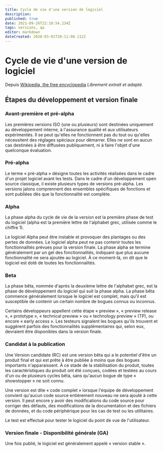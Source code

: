 ```yaml
---
title: Cycle de vie d'une version de logiciel
description: 
published: true
date: 2021-09-26T22:18:54.234Z
tags: versions, qa
editor: markdown
dateCreated: 2020-03-01T20:11:00.112Z
---
```


# Cycle de vie d'une version de logiciel

Depuis [Wikipedia, the free encyclopedia](https://en.wikipedia.org/wiki/Software_release_life_cycle)
*Librement extrait et adapté.*


## Étapes du développement et version finale

### Avant-première et pré-alpha

Les premières versions ISO (une ou plusieurs) sont destinées uniquement au développement interne, à l'assurance qualité et aux utilisateurs expérimentés.
Il se peut qu'elles ne fonctionnent pas du tout ou qu'elles nécessitent des réglages spéciaux pour démarrer. Elles ne sont en aucun cas destinées à être diffusées publiquement, ni à faire l'objet d'une quelconque évaluation.

### Pré-alpha

Le terme « pré-alpha » désigne toutes les activités réalisées dans le cadre d'un projet logiciel avant les tests. Dans le cadre d'un développement open source classique, il existe plusieurs types de versions pré-alpha. Les versions jalons comprennent des ensembles spécifiques de fonctions et sont publiées dès que la fonctionnalité est complète.

### Alpha

La phase alpha du cycle de vie de la version est la première phase de test du logiciel (alpha est la première lettre de l'alphabet grec, utilisée comme le chiffre 1).

Le logiciel Alpha peut être instable et provoquer des plantages ou des pertes de données. Le logiciel alpha peut ne pas contenir toutes les fonctionnalités prévues pour la version finale.
La phase alpha se termine généralement par un gel des fonctionnalités, indiquant que plus aucune fonctionnalité ne sera ajoutée au logiciel. À ce moment-là, on dit que le logiciel est doté de toutes les fonctionnalités.

### Beta

La phase bêta, nommée d'après la deuxième lettre de l'alphabet grec, est la phase de développement du logiciel qui suit la phase alpha. La phase bêta commence généralement lorsque le logiciel est complet, mais qu'il est susceptible de contenir un certain nombre de bogues connus ou inconnus.

Certains développeurs appellent cette étape « preview », « preview release », « prototype », « technical preview » ou « technology preview » (TP), ou encore « early access ».
Les testeurs signalent les bogues qu'ils trouvent et suggèrent parfois des fonctionnalités supplémentaires qui, selon eux, devraient être disponibles dans la version finale.

### Candidat à la publication

Une Version candidate (RC) est une version bêta qui a le potentiel d'être un produit final et qui est prête à être publiée à moins que des bogues importants n'apparaissent. À ce stade de la stabilisation du produit, toutes les caractéristiques du produit ont été conçues, codées et testées au cours d'un ou de plusieurs cycles bêta, sans qu'aucun bogue de type « showstopper » ne soit connu.

Une version est dite « code complet » lorsque l'équipe de développement convient qu'aucun code source entièrement nouveau ne sera ajouté à cette version. Il peut encore y avoir des modifications du code source pour corriger des défauts, des modifications de la documentation et des fichiers de données, et du code périphérique pour les cas de test ou les utilitaires.

Le test est effectué pour tester le logiciel du point de vue de l'utilisateur.

### Version finale - Disponibilité générale (GA)

Une fois publié, le logiciel est généralement appelé « version stable ».


